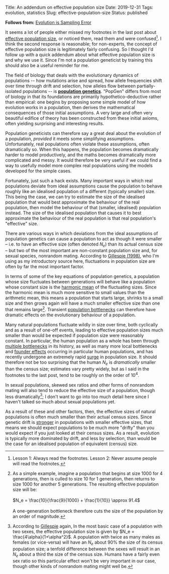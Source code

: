 Title: An addendum on effective population size
Date: 2019-12-31
Tags: evolution, statistics
Slug: effective-population-size
Status: published

**Follows from:** [Evolution is Sampling Error][follows]

[follows]: https://apomorphic.com/2019/12/12/evolution-is-sampling-error

It seems a lot of people either missed my footnotes in the last post about [effective population size][wiki_eps], or noticed them, read them and were confused[^footnotes]. I think the second response is reasonable; for non-experts, the concept of effective population size is legitimately fairly confusing. So I thought I'd follow up with a quick addendum about what effective population size is and why we use it. Since I'm not a population geneticist by training this should also be a useful reminder for me.

[^footnotes]: Lesson 1: Always read the footnotes.
Lesson 2: Never assume people will read the footnotes.

[wiki_eps]: https://en.wikipedia.org/wiki/Effective_population_size

The field of biology that deals with the evolutionary dynamics of populations -- how mutations arise and spread, how allele frequencies shift over time through drift and selection, how alleles flow between partially-isolated populations -- is [**population genetics**][popgen]. "PopGen" differs from most of biology in that its foundations are primarily hypothetico-deductive rather than empirical: one begins by proposing some simple model of how evolution works in a population, then derives the mathematical consequences of those initial assumptions. A very large and often very beautiful edifice of theory has been constructed from these initial axioms, often yielding surprising and interesting results.

[popgen]: https://en.wikipedia.org/wiki/Population_genetics

Population geneticists can therefore say a great deal about the evolution of a population, *provided* it meets some simplifying assumptions. Unfortunately, real populations often violate these assumptions, often dramatically so. When this happens, the population becomes dramatically harder to model productively, and the maths becomes dramatically more complicated and messy. It would therefore be very useful if we could find a way to usefully model more complex real populations using the models developed for the simple cases.

Fortunately, just such a hack exists. Many important ways in which real populations deviate from ideal assumptions cause the population to behave roughly like an idealised population of a different (typically smaller) size. This being the case, we can try to estimate the size of the idealised population that would best approximate the behaviour of the real population, then model the behaviour of that (smaller, idealised) population instead. The size of the idealised population that causes it to best approximate the behaviour of the real population is that real population's "effective" size.

There are various ways in which deviations from the ideal assumptions of population genetics can cause a population to act as though it were smaller – i.e. to have an effective size (often denoted $N_e$) than its actual census size – but two of the most important are non-constant population size and, for sexual species, nonrandom mating. According to [Gillespie (1998)][gillespie], who I'm using as my introductory source here, fluctuations in population size are often by far the most important factor.

In terms of some of the key equations of population genetics, a population whose size fluctuates between generations will behave like a population whose constant size is the [harmonic mean][] of the fluctuating sizes. Since the harmonic mean is much more sensitive to small values than the arithmetic mean, this means a population that starts large, shrinks to a small size and then grows again will have a much smaller effective size than one that remains large[^bottleneck]. Transient [population bottlenecks][bottleneck] can therefore have dramatic effects on the evolutionary behaviour of a population.

Many natural populations fluctuate wildly in size over time, both cyclically and as a result of one-off events, leading to effective population sizes much smaller than would be expected if population size were reasonably constant. In particular, the human population as a whole has been through [multiple bottlenecks][amos2009] in its history, as well as many more local bottlenecks and [founder effects][] occurring in particular human populations, and has recently undergone an extremely rapid [surge][] in population size. It should therefore not be too surprising that the human $N_e$ is *dramatically* smaller than the census size; estimates vary pretty widely, but as I said in the footnotes to the last post, tend to be roughly on the order of $10^4$.

In sexual populations, skewed sex ratios and other forms of nonrandom mating will also tend to reduce the effective size of a population, though less dramatically[^sex_ratio]; I don't want to go into too much detail here since I haven't talked so much about sexual populations yet.

As a result of these and other factors, then, the effective sizes of natural populations is often much smaller than their actual census sizes. Since genetic drift is [stronger][follows] in populations with smaller effective sizes, that means we should expect populations to be much more "drifty" than you would expect if you just looked at their census sizes. As a result, evolution is typically more dominated by drift, and less by selection, than would be the case for an idealised population of equivalent (census) size.

[gillespie]: https://public.wsu.edu/~gomulki/mathgen/materials/gillespie_book.pdf
[harmonic mean]: https://en.wikipedia.org/wiki/Harmonic_mean
[bottleneck]: https://en.wikipedia.org/wiki/Population_bottleneck
[logarithmic mean]: https://math.stackexchange.com/questions/9007/harmonic-mean-and-logarithmic-mean
[founder effects]: https://en.wikipedia.org/wiki/Founder_effect#Among_human_populations
[amos2009]: https://royalsocietypublishing.org/doi/full/10.1098/rspb.2009.1473
[surge]: https://en.wikipedia.org/wiki/World_population_estimates#/media/File:Population_curve.svg

[^bottleneck]: As a simple example, imagine a population that begins at size 1000 for 4 generations, then is culled to size 10 for 1 generation, then returns to size 1000 for another 5 generations. The resulting effective population size will be: <br><br>$N_e = \frac{10}{\frac{9}{1000} + \frac{1}{10}} \approx 91.4$<br><br>A one-generation bottleneck therefore cuts the size of the population by an order of magnitude.

[^sex_ratio]: According to [Gillespie][gillespie] again, In the most basic case of a population with two sexes, the effective population size is given by $N_e = \frac{4\alpha}{1+\alpha^2}$. A population with twice as many males as females (or vice-versa) will have an $N_e$ about 90% the size of its census population size; a tenfold difference between the sexes will result in an $N_e$ about a third the size of the census size. Humans have a fairly even sex ratio so this particular effect won't be very important in our case, though other kinds of nonrandom mating might well be.
